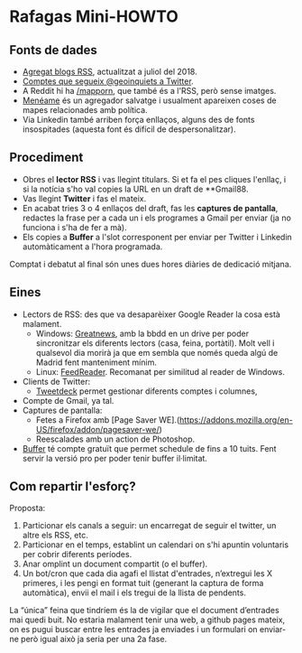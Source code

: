 # Rafagas Mini-HOWTO

## Fonts de dades

* [Agregat blogs RSS](mapes_brut_20180706.opml), actualitzat a juliol del 2018.
* [Comptes que segueix @geoinquiets a Twitter](https://twitter.com/geoinquiets/following).
* A Reddit hi ha [/mapporn](https://www.reddit.com/r/MapPorn/), que també és a l'RSS, però sense imatges.
* [Menéame](https://www.meneame.net/) és un agregador salvatge i usualment apareixen coses de mapes relacionades amb política.
* Via Linkedin també arriben força enllaços, alguns des de fonts insospitades (aquesta font és difícil de despersonalitzar).

## Procediment

* Obres el **lector RSS** i vas llegint titulars. Si et fa el pes cliques l'enllaç, i si la notícia s'ho val copies la URL en un draft de **Gmail88.
* Vas llegint **Twitter** i fas el mateix.
* En acabat tries 3 o 4 enllaços del draft, fas les **captures de pantalla**, redactes la frase per a cada un i els programes a Gmail per enviar (ja no funciona i s'ha de fer a mà).
* Els copies a **Buffer** a l'slot corresponent per enviar per Twitter i Linkedin automàticament a l'hora programada.

Comptat i debatut al final són unes dues hores diàries de dedicació mitjana.

## Eines

* Lectors de RSS: des que va desaparèixer Google Reader la cosa està malament.
    * Windows: [Greatnews](http://www.curiostudio.com/), amb la bbdd en un drive per poder sincronitzar els diferents lectors (casa, feina, portàtil). Molt vell i qualsevol dia morirà ja que em sembla que només queda algú de Madrid fent manteniment mínim.
    * Linux: [FeedReader](https://jangernert.github.io/FeedReader/). Recomanat per similitud al reader de Windows.
* Clients de Twitter:
    * [Tweetdeck](https://tweetdeck.twitter.com/) permet gestionar diferents comptes i columnes,
* Compte de Gmail, ya tal.
* Captures de pantalla:
    * Fetes a Firefox amb [Page Saver WE].(https://addons.mozilla.org/en-US/firefox/addon/pagesaver-we/)
    * Reescalades amb un action de Photoshop.
* [Buffer](https://buffer.com/app) té compte gratuït que permet schedule de fins a 10 tuits. Fent servir la versió pro per poder tenir buffer il·limitat.


## Com repartir l'esforç?

Proposta:

1. Particionar els canals a seguir: un encarregat de seguir el twitter, un altre els RSS, etc.
1. Particionar en el temps, establint un calendari on s'hi apuntin voluntaris per cobrir diferents períodes.
1. Anar omplint un document compartit (o el buffer).
1. Un bot/cron que cada dia agafi el llistat d'entrades, n’extregui les X primeres, i les pengi en format tuit (generant la captura de forma automàtica), envii el mail i els tregui de la llista de pendents.

La “única” feina que tindríem és la de vigilar que el document d’entrades mai quedi buit. No estaria malament tenir una web, a github pages mateix, on es pugui buscar entre les entrades ja enviades i un formulari on enviar-ne però igual això ja seria per una 2a fase.
